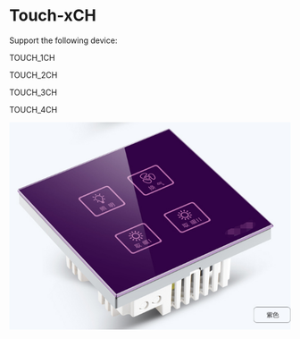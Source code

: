 # Touch-xCH
Support the following device:

  TOUCH_1CH
  
  TOUCH_2CH
  
  TOUCH_3CH
  
  TOUCH_4CH
  
  ![image](https://github.com/ItownTech/Touch-xCH/blob/master/image/touch_4ch.png)
